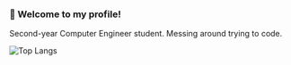 ### 👋 Welcome to my profile!
Second-year Computer Engineer student.
Messing around trying to code.   
   
![Top Langs](https://github-readme-stats.vercel.app/api/top-langs/?username=bisaxa&exclude_repo=SourceAutoRecord&show_icons=true&theme=radical&layout=compact&count_private=true)


